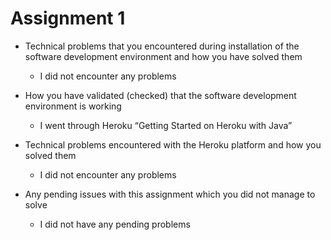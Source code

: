 # Assignment 1

- Technical problems that you encountered during installation of the software development environment and how you have solved them
    - I did not encounter any problems

- How you have validated (checked) that the software development environment is working
    -	I went through Heroku “Getting Started on Heroku with Java”

- Technical problems encountered with the Heroku platform and how you solved them
    - 	I did not encounter any problems

- Any pending issues with this assignment which you did not manage to solve
    -   I did not have any pending problems 
